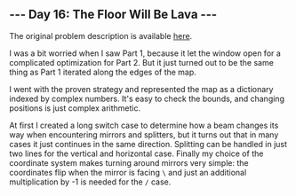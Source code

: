 ## --- Day 16: The Floor Will Be Lava ---
The original problem description is available [here](https://adventofcode.com/2023/day/16).

I was a bit worried when I saw Part 1, because it let the window open for a complicated optimization
for Part 2. But it just turned out to be the same thing as Part 1 iterated along the edges of the map. 

I went with the proven strategy and represented the map as a dictionary indexed by complex numbers. It's
easy to check the bounds, and changing positions is just complex arithmetic.

At first I created a long switch case to determine how a beam changes its way when encountering
mirrors and splitters, but it turns out that in many cases it just continues in the same direction.
Splitting can be handled in just two lines for the vertical and horizontal case. Finally my choice of 
the coordinate system makes turning around mirrors very simple: the coordinates flip when the mirror 
is facing `\` and just an additional multiplication by -1 is needed for the `/` case.

